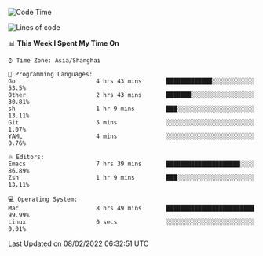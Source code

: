 <!--START_SECTION:waka-->
![Code Time](http://img.shields.io/badge/Code%20Time-601%20hrs%2012%20mins-blue)

![Lines of code](https://img.shields.io/badge/From%20Hello%20World%20I%27ve%20Written-22%20Thousand%20lines%20of%20code-blue)

📊 **This Week I Spent My Time On** 

```text
⌚︎ Time Zone: Asia/Shanghai

💬 Programming Languages: 
Go                       4 hrs 43 mins       █████████████░░░░░░░░░░░░   53.5% 
Other                    2 hrs 43 mins       ███████░░░░░░░░░░░░░░░░░░   30.81% 
sh                       1 hr 9 mins         ███░░░░░░░░░░░░░░░░░░░░░░   13.11% 
Git                      5 mins              ░░░░░░░░░░░░░░░░░░░░░░░░░   1.07% 
YAML                     4 mins              ░░░░░░░░░░░░░░░░░░░░░░░░░   0.76%

🔥 Editors: 
Emacs                    7 hrs 39 mins       █████████████████████░░░░   86.89% 
Zsh                      1 hr 9 mins         ███░░░░░░░░░░░░░░░░░░░░░░   13.11%

💻 Operating System: 
Mac                      8 hrs 49 mins       █████████████████████████   99.99% 
Linux                    0 secs              ░░░░░░░░░░░░░░░░░░░░░░░░░   0.01%

```


 Last Updated on 08/02/2022 06:32:51 UTC
<!--END_SECTION:waka-->
